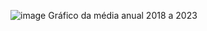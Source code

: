 ![image](https://github.com/user-attachments/assets/b5c1a1ad-7fa9-499b-b0c9-0f1aaa9a5661)
Gráfico da média anual 2018 a 2023
